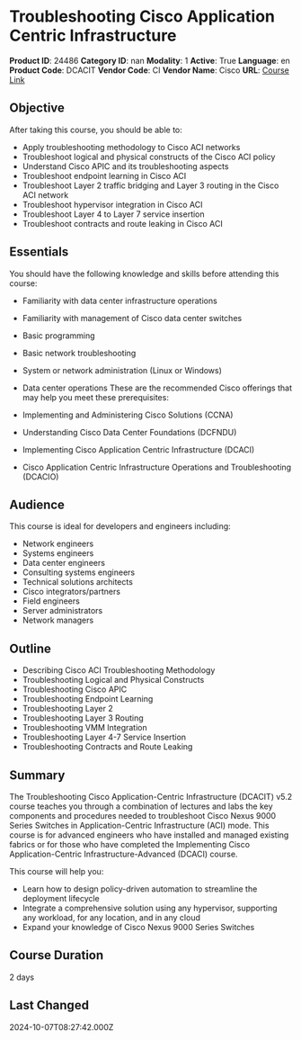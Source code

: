 # Troubleshooting Cisco Application Centric Infrastructure

**Product ID**: 24486
**Category ID**: nan
**Modality**: 1
**Active**: True
**Language**: en
**Product Code**: DCACIT
**Vendor Code**: CI
**Vendor Name**: Cisco
**URL**: [Course Link](https://www.fastlaneus.com/course/cisco-dcacit)

## Objective
After taking this course, you should be able to:


- Apply troubleshooting methodology to Cisco ACI networks
- Troubleshoot logical and physical constructs of the Cisco ACI policy
- Understand Cisco APIC and its troubleshooting aspects
- Troubleshoot endpoint learning in Cisco ACI
- Troubleshoot Layer 2 traffic bridging and Layer 3 routing in the Cisco ACI network
- Troubleshoot hypervisor integration in Cisco ACI
- Troubleshoot Layer 4 to Layer 7 service insertion
- Troubleshoot contracts and route leaking in Cisco ACI

## Essentials
You should have the following knowledge and skills before attending this course:


- Familiarity with data center infrastructure operations
- Familiarity with management of Cisco data center switches
- Basic programming
- Basic network troubleshooting
- System or network administration (Linux or Windows)
- Data center operations
These are the recommended Cisco offerings that may help you meet these prerequisites:


- Implementing and Administering Cisco Solutions (CCNA)
- Understanding Cisco Data Center Foundations (DCFNDU)
- Implementing Cisco Application Centric Infrastructure (DCACI)
- Cisco Application Centric Infrastructure Operations and Troubleshooting (DCACIO)

## Audience
This course is ideal for developers and engineers including:


- Network engineers
- Systems engineers
- Data center engineers
- Consulting systems engineers
- Technical solutions architects
- Cisco integrators/partners
- Field engineers
- Server administrators
- Network managers

## Outline
- Describing Cisco ACI Troubleshooting Methodology
- Troubleshooting Logical and Physical Constructs
- Troubleshooting Cisco APIC
- Troubleshooting Endpoint Learning
- Troubleshooting Layer 2
- Troubleshooting Layer 3 Routing
- Troubleshooting VMM Integration
- Troubleshooting Layer 4-7 Service Insertion
- Troubleshooting Contracts and Route Leaking

## Summary
The Troubleshooting Cisco Application-Centric Infrastructure (DCACIT) v5.2 course teaches you through a combination of lectures and labs the key components and procedures needed to troubleshoot Cisco Nexus 9000 Series Switches in Application-Centric Infrastructure (ACI) mode. This course is for advanced engineers who have installed and managed existing fabrics or for those who have completed the Implementing Cisco Application-Centric Infrastructure-Advanced (DCACI) course.

This course will help you:


- Learn how to design policy-driven automation to streamline the deployment lifecycle
- Integrate a comprehensive solution using any hypervisor, supporting any workload, for any location, and in any cloud
- Expand your knowledge of Cisco Nexus 9000 Series Switches

## Course Duration
2 days

## Last Changed
2024-10-07T08:27:42.000Z
